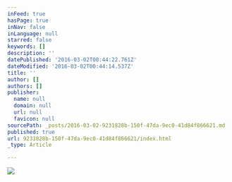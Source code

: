 ```yaml
---
inFeed: true
hasPage: true
inNav: false
inLanguage: null
starred: false
keywords: []
description: ''
datePublished: '2016-03-02T00:44:22.761Z'
dateModified: '2016-03-02T00:44:14.537Z'
title: ''
author: []
authors: []
publisher:
  name: null
  domain: null
  url: null
  favicon: null
sourcePath: _posts/2016-03-02-9231828b-150f-47da-9ec0-41d84f866621.md
published: true
url: 9231828b-150f-47da-9ec0-41d84f866621/index.html
_type: Article

---
```

![](https://the-grid-user-content.s3-us-west-2.amazonaws.com/a8dc9342-b1e9-45a2-81a8-ca6856f83485.png)